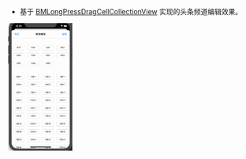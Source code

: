 - 基于 [BMLongPressDragCellCollectionView](https://github.com/liangdahong/BMLongPressDragCellCollectionView) 实现的头条频道编辑效果。

<img src="Images/001.gif" style="zoom:30%;" />
